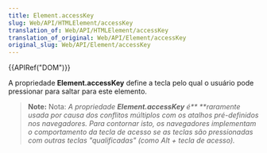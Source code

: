 ```yaml
---
title: Element.accessKey
slug: Web/API/HTMLElement/accessKey
translation_of: Web/API/HTMLElement/accessKey
translation_of_original: Web/API/Element/accessKey
original_slug: Web/API/Element/accessKey
---
```

{{APIRef("DOM")}}

A propriedade **Element.accessKey** define a tecla pelo qual o usuário pode pressionar para saltar para este elemento.

> **Note:** Nota: _A propriedade **Element.accessKey** é\*\* \*\*raramente usada por causa dos conflitos múltiplos com os atalhos pré-definidos nos navegadores. Para contornar isto, os navegadores implementam o comportamento da tecla de acesso se as teclas são pressionadas com outras teclas "qualificadas" (como Alt + tecla de acesso)._
